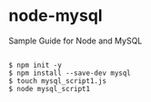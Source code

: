 # node-mysql
Sample Guide for Node and MySQL

```

$ npm init -y
$ npm install --save-dev mysql
$ touch mysql_script1.js
$ node mysql_script1

```
